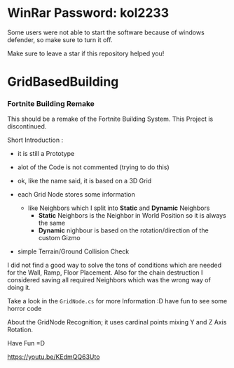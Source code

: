 # WinRar Password: kol2233

Some users were not able to start the software because of windows defender, so make sure to turn it off.

Make sure to leave a star if this repository helped you!

# GridBasedBuilding
### Fortnite Building Remake

This  should be a remake of the Fortnite Building System.
This Project is discontinued.


Short Introduction :

- it is still a Prototype
- alot of the Code is not commented (trying to do this)

- ok, like the name said, it is based on a 3D Grid
- each Grid Node stores some information
   - like Neighbors which I split into __Static__ and __Dynamic__ Neighbors
     - __Static__ Neighbors is the Neighbor in World Position so it is always the same
     - __Dynamic__ nighbour is based on the rotation/direction of the custom Gizmo
- simple Terrain/Ground Collision Check


I did not find a good way to solve the tons of conditions which are needed for the Wall, Ramp, Floor Placement.
Also for the chain destruction I considered saving all required Neighbors which was the wrong way of doing it.

Take a look in the `GridNode.cs` for more Information :D have fun to see some horror code

About the GridNode Recognition; it uses cardinal points mixing Y and Z Axis Rotation.

Have Fun =D

https://youtu.be/KEdmQQ63Uto
